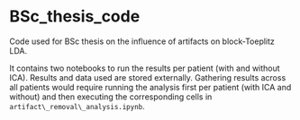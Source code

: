 # BSc_thesis_code
Code used for BSc thesis on the influence of artifacts on block-Toeplitz LDA.

It contains two notebooks to run the results per patient (with and without ICA). Results and data used are stored externally. Gathering results across all patients would require running the analysis first per patient (with ICA and without) and then executing the corresponding cells in `artifact\_removal\_analysis.ipynb`.
